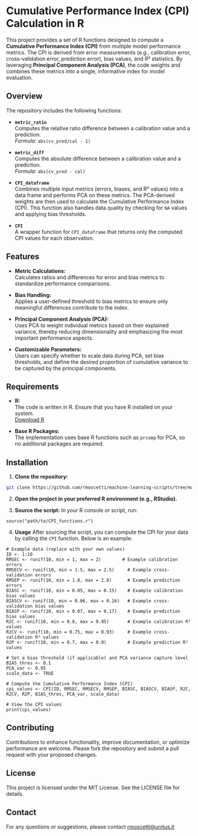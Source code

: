 # Cumulative Performance Index (CPI) Calculation in R

This project provides a set of R functions designed to compute a **Cumulative Performance Index (CPI)** from multiple model performance metrics. The CPI is derived from error measurements (e.g., calibration error, cross-validation error, prediction error), bias values, and R² statistics. By leveraging **Principal Component Analysis (PCA)**, the code weights and combines these metrics into a single, informative index for model evaluation.

## Overview

The repository includes the following functions:

- **`metric_ratio`**  
  Computes the relative ratio difference between a calibration value and a prediction.  
  _Formula:_ `abs(cv_pred/cal - 1)`

- **`metric_diff`**  
  Computes the absolute difference between a calibration value and a prediction.  
  _Formula:_ `abs(cv_pred - cal)`

- **`CPI_dataframe`**  
  Combines multiple input metrics (errors, biases, and R² values) into a data frame and performs PCA on these metrics. The PCA-derived weights are then used to calculate the Cumulative Performance Index (CPI). This function also handles data quality by checking for `NA` values and applying bias thresholds.

- **`CPI`**  
  A wrapper function for `CPI_dataframe` that returns only the computed CPI values for each observation.

## Features

- **Metric Calculations:**  
  Calculates ratios and differences for error and bias metrics to standardize performance comparisons.

- **Bias Handling:**  
  Applies a user-defined threshold to bias metrics to ensure only meaningful differences contribute to the index.

- **Principal Component Analysis (PCA):**  
  Uses PCA to weight individual metrics based on their explained variance, thereby reducing dimensionality and emphasizing the most important performance aspects.

- **Customizable Parameters:**  
  Users can specify whether to scale data during PCA, set bias thresholds, and define the desired proportion of cumulative variance to be captured by the principal components.

## Requirements

- **R:**  
  The code is written in R. Ensure that you have R installed on your system.  
  [Download R](https://cran.r-project.org/)

- **Base R Packages:**  
  The implementation uses base R functions such as `prcomp` for PCA, so no additional packages are required.

## Installation

1. **Clone the repository:**
```bash
git clone https://github.com/rmoscetti/machine-learning-scripts/tree/main/R/Cumulative%20Performance%20Index
```

2. **Open the project in your preferred R environment (e.g., RStudio).**

3. **Source the script:**
In your R console or script, run:
```
source("path/to/CPI_functions.r")
```

4. **Usage**
After sourcing the script, you can compute the CPI for your data by calling the `CPI` function. Below is an example:
```
# Example data (replace with your own values)
ID <- 1:10
RMSEC <- runif(10, min = 1, max = 2)        # Example calibration errors
RMSECV <- runif(10, min = 1.5, max = 2.5)     # Example cross-validation errors
RMSEP <- runif(10, min = 1.8, max = 2.8)      # Example prediction errors
BIASC <- runif(10, min = 0.05, max = 0.15)    # Example calibration bias values
BIASCV <- runif(10, min = 0.06, max = 0.16)   # Example cross-validation bias values
BIASP <- runif(10, min = 0.07, max = 0.17)    # Example prediction bias values
R2C <- runif(10, min = 0.8, max = 0.95)       # Example calibration R² values
R2CV <- runif(10, min = 0.75, max = 0.93)     # Example cross-validation R² values
R2P <- runif(10, min = 0.7, max = 0.9)        # Example prediction R² values

# Set a bias threshold (if applicable) and PCA variance capture level
BIAS_thres <- 0.1
PCA_var <- 0.95
scale_data <- TRUE

# Compute the Cumulative Performance Index (CPI)
cpi_values <- CPI(ID, RMSEC, RMSECV, RMSEP, BIASC, BIASCV, BIASP, R2C, R2CV, R2P, BIAS_thres, PCA_var, scale_data)

# View the CPI values
print(cpi_values)
```

## Contributing
Contributions to enhance functionality, improve documentation, or optimize performance are welcome. Please fork the repository and submit a pull request with your proposed changes.

## License
This project is licensed under the MIT License. See the LICENSE file for details.

## Contact
For any questions or suggestions, please contact rmoscetti@unitus.it